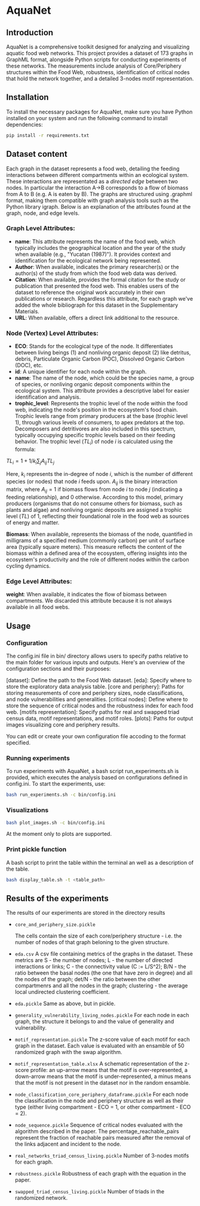 # AquaNet
## Introduction

AquaNet is a comprehensive toolkit designed for analyzing and visualizing aquatic food web networks.
This project provides a dataset of 173 graphs in GraphML format, alongside Python scripts for conducting experiments of these networks.
The measurements include analysis of Core/Periphery structures within the Food Web, robustness, identification of critical nodes that hold the network together, and a detailed 3-nodes motif representation.

## Installation
To install the necessary packages for AquaNet, make sure you have Python installed on your system and run the following command to install dependencies:

```bash
pip install -r requirements.txt
```

## Dataset content

Each graph in the dataset represents a food web, detailing the feeding interactions between different compartments within an ecological system. These interactions are representated as a *directed edge* between two nodes. In particular the interaction A->B corresponds to a flow of biomass from A to B (e.g. A is eaten by B).
The graphs are structured using .graphml format, making them compatible with graph analysis tools such as the Python library igraph. Below is an explanation of the attributes found at the graph, node, and edge levels.

### Graph Level Attributes:
- **name**: This attribute represents the name of the food web, which typically includes the geographical location and the year of the study when available (e.g., "Yucatan (1987)"). It provides context and identification for the ecological network being represented.
- **Author**: When available, indicates the primary researcher(s) or the author(s) of the study from which the food web data was derived.
- **Citation**: When available, provides the formal citation for the study or publication that presented the food web. This enables users of the dataset to reference the original work accurately in their own publications or research.
Regardless this attribute, for each graph we've added the whole bibliograph for this dataset in the Supplementary Materials.
- **URL**: When available, offers a direct link additional to the resource.

### Node (Vertex) Level Attributes:
- **ECO**: Stands for the ecological type of the node. It differentiates between living beings (1) and nonliving organic deposit (2) like detritus, debris, Particulate Organic Carbon (POC), Dissolved Organic Carbon (DOC), etc.
- **id**: A unique identifier for each node within the graph.
- **name**: The name of the node, which could be the species name, a group of species, or nonliving organic deposit components within the ecological system. This attribute provides a descriptive label for easier identification and analysis.
- **trophic_level**: Represents the trophic level of the node within the food web, indicating the node's position in the ecosystem's food chain. Trophic levels range from primary producers at the base (trophic level 1), through various levels of consumers, to apex predators at the top. Decomposers and detritivores are also included in this spectrum, typically occupying specific trophic levels based on their feeding behavior.
The trophic level ($TL_i$) of node $i$ is calculated using the formula:

$TL_i = 1 + 1 / k_{i} \sum_j A_{ij} TL_j$

Here, $k_{i}$ represents the in-degree of node $i$, which is the number of different species (or nodes) that node $i$ feeds upon. $A_{ij}$ is the binary interaction matrix, where $A_{ij} = 1$ if biomass flows from node $i$ to node $j$ (indicating a feeding relationship), and 0 otherwise. According to this model, primary producers (organisms that do not consume others for biomass, such as plants and algae) and nonliving organic deposits are assigned a trophic level ($TL$) of 1, reflecting their foundational role in the food web as sources of energy and matter.

**Biomass**: When available, represents the biomass of the node, quantified in milligrams of a specified medium (commonly carbon) per unit of surface area (typically square meters). This measure reflects the content of the biomass within a defined area of the ecosystem, offering insights into the ecosystem's productivity and the role of different nodes within the carbon cycling dynamics.
  
### Edge Level Attributes:
**weight**: When available, it indicates the flow of biomass between compartments. We discarded this attribute because it is not always available in all food webs.

## Usage

### Configuration
The config.ini file in bin/ directory allows users to specify paths relative to the main folder for various inputs and outputs. Here's an overview of the configuration sections and their purposes:

[dataset]: Define the path to the Food Web dataset.
[eda]: Specify where to store the exploratory data analysis table.
[core and periphery]: Paths for storing measurements of core and periphery sizes, node classifications, and node vulnerabilities and generalities.
[critical nodes]: Define where to store the sequence of critical nodes and the robustness index for each food web.
[motifs representation]: Specify paths for real and swapped triad census data, motif representations, and motif roles.
[plots]: Paths for output images visualizing core and periphery results.

You can edit or create your own configuration file accoding to the format specified.

### Running experiments
To run experiments with AquaNet, a bash script run_experiments.sh is provided, which executes the analysis based on configurations defined in config.ini. To start the experiments, use:

```bash
bash run_experiments.sh -c bin/config.ini
```

### Visualizations

```bash
bash plot_images.sh -c bin/config.ini
```

At the moment only to plots are supported.

### Print pickle function
A bash script to print the table within the terminal an well as a description of the table.
```bash
bash display_table.sh -t <table_path>
```

## Results of the experiments
The results of our experiments are stored in the directory results

- ```core_and_periphery_size.pickle```
  
    The cells contain the size of each core/periphery structure - i.e. the number of nodes of that graph beloning to the given structure.

- ```eda.csv```
    A csv file containing metrics of the graphs in the dataset. These metrics are S - the number of nodes; L - the number of directed interactions or links; C - the connectivity value (C := L/S^2); B/N - the ratio between the basal nodes (the one that have zero in degree) and all the nodes of the graph; det/N - the ratio between the other compartmenrs and all the nodes in the graph; clustering - the average local undirected clustering coefficient.

- ```eda.pickle```
    Same as above, but in pickle.
  
- ```generality_vulnerability_living_nodes.pickle```
    For each node in each graph, the structure it belongs to and the value of generality and vulnerability.
  
- ```motif_representation.pickle```
    The z-score value of each motif for each graph in the dataset. Each value is evaluated with an ensamble of 50 randomized graph with the swap algorithm.
    
- ```motif_representation_table.xlsx```
    A schematic representation of the z-score profile: an up-arrow means that the motif is over-represented, a down-arrow means that the motif is under-represented, a minus means that the motif is not present in the dataset nor in the random ensamble.

- ```node_classification_core_periphery_dataframe.pickle```
    For each node the classification in the node and periphery structure as well as their type (either living compartment - ECO = 1, or other compartment - ECO = 2).

- ```node_sequence.pickle```
    Sequence of critical nodes evaluated with the algorithm described in the paper. The percentage_reachable_pairs represent the fraction of reachable pairs measured after the removal of the links adjacent and incident to the node.

- ```real_networks_triad_census_living.pickle```
    Number of 3-nodes motifs for each graph.

- ```robustness.pickle```
    Robustness of each graph with the equation in the paper.

- ```swapped_triad_census_living.pickle```
    Number of triads in the randomized network. 
